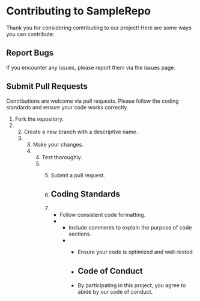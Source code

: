 # Contributing to SampleRepo

Thank you for considering contributing to our project! Here are some ways you can contribute:

## Report Bugs

If you encounter any issues, please report them via the issues page.

## Submit Pull Requests

Contributions are welcome via pull requests. Please follow the coding standards and ensure your code works correctly.

1. Fork the repository.
2. 2. Create a new branch with a descriptive name.
   3. 3. Make your changes.
      4. 4. Test thoroughly.
         5. 5. Submit a pull request.
           
            6. ## Coding Standards
           
            7. - Follow consistent code formatting.
               - - Include comments to explain the purpose of code sections.
                 - - Ensure your code is optimized and well-tested.
                  
                   - ## Code of Conduct
                  
                   - By participating in this project, you agree to abide by our code of conduct.
